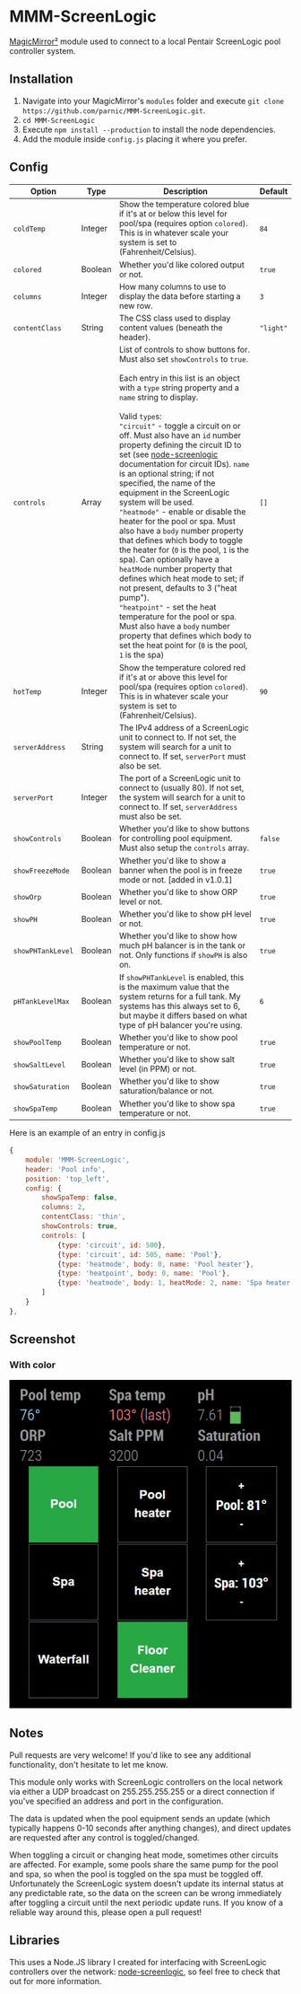 # MMM-ScreenLogic

[MagicMirror²](https://github.com/MichMich/MagicMirror) module used to connect to a local Pentair ScreenLogic pool controller system.

## Installation

1. Navigate into your MagicMirror's `modules` folder and execute `git clone https://github.com/parnic/MMM-ScreenLogic.git`.
2. `cd MMM-ScreenLogic`
3. Execute `npm install --production` to install the node dependencies.
4. Add the module inside `config.js` placing it where you prefer.

## Config

|Option|Type|Description|Default|
|---|---|---|---|
|`coldTemp`|Integer|Show the temperature colored blue if it's at or below this level for pool/spa (requires option `colored`). This is in whatever scale your system is set to (Fahrenheit/Celsius).|`84`|
|`colored`|Boolean|Whether you'd like colored output or not.|`true`|
|`columns`|Integer|How many columns to use to display the data before starting a new row.|`3`|
|`contentClass`|String|The CSS class used to display content values (beneath the header).|`"light"`|
|`controls`|Array|List of controls to show buttons for. Must also set `showControls` to `true`.<br><br>Each entry in this list is an object with a `type` string property and a `name` string to display.<br><br>Valid `type`s:<br>`"circuit"` - toggle a circuit on or off. Must also have an `id` number property defining the circuit ID to set (see [node-screenlogic](https://github.com/parnic/node-screenlogic) documentation for circuit IDs). `name` is an optional string; if not specified, the name of the equipment in the ScreenLogic system will be used.<br>`"heatmode"` - enable or disable the heater for the pool or spa. Must also have a `body` number property that defines which body to toggle the heater for (`0` is the pool, `1` is the spa). Can optionally have a `heatMode` number property that defines which heat mode to set; if not present, defaults to 3 ("heat pump").<br>`"heatpoint"` - set the heat temperature for the pool or spa. Must also have a `body` number property that defines which body to set the heat point for (`0` is the pool, `1` is the spa)|`[]`|
|`hotTemp`|Integer|Show the temperature colored red if it's at or above this level for pool/spa (requires option `colored`). This is in whatever scale your system is set to (Fahrenheit/Celsius).|`90`|
|`serverAddress`|String|The IPv4 address of a ScreenLogic unit to connect to. If not set, the system will search for a unit to connect to. If set, `serverPort` must also be set.| |
|`serverPort`|Integer|The port of a ScreenLogic unit to connect to (usually 80). If not set, the system will search for a unit to connect to. If set, `serverAddress` must also be set.| |
|`showControls`|Boolean|Whether you'd like to show buttons for controlling pool equipment. Must also setup the `controls` array.|`false`|
|`showFreezeMode`|Boolean|Whether you'd like to show a banner when the pool is in freeze mode or not. [added in v1.0.1]|`true`|
|`showOrp`|Boolean|Whether you'd like to show ORP level or not.|`true`|
|`showPH`|Boolean|Whether you'd like to show pH level or not.|`true`|
|`showPHTankLevel`|Boolean|Whether you'd like to show how much pH balancer is in the tank or not. Only functions if `showPH` is also on.|`true`|
|`pHTankLevelMax`|Boolean|If `showPHTankLevel` is enabled, this is the maximum value that the system returns for a full tank. My systems has this always set to 6, but maybe it differs based on what type of pH balancer you're using.|`6`|
|`showPoolTemp`|Boolean|Whether you'd like to show pool temperature or not.|`true`|
|`showSaltLevel`|Boolean|Whether you'd like to show salt level (in PPM) or not.|`true`|
|`showSaturation`|Boolean|Whether you'd like to show saturation/balance or not.|`true`|
|`showSpaTemp`|Boolean|Whether you'd like to show spa temperature or not.|`true`|

Here is an example of an entry in config.js

```js
{
    module: 'MMM-ScreenLogic',
    header: 'Pool info',
    position: 'top_left',
    config: {
        showSpaTemp: false,
        columns: 2,
        contentClass: 'thin',
        showControls: true,
        controls: [
            {type: 'circuit', id: 500},
            {type: 'circuit', id: 505, name: 'Pool'},
            {type: 'heatmode', body: 0, name: 'Pool heater'},
            {type: 'heatpoint', body: 0, name: 'Pool'},
            {type: 'heatmode', body: 1, heatMode: 2, name: 'Spa heater'},
        ]
    }
},
```

## Screenshot

### With color

![Screenshot with color](/screenshot.png?raw=true "colored: true")

## Notes

Pull requests are very welcome! If you'd like to see any additional functionality, don't hesitate to let me know.

This module only works with ScreenLogic controllers on the local network via either a UDP broadcast on 255.255.255.255 or a direct connection if you've specified an address and port in the configuration.

The data is updated when the pool equipment sends an update (which typically happens 0-10 seconds after anything changes), and direct updates are requested after any control is toggled/changed.

When toggling a circuit or changing heat mode, sometimes other circuits are affected. For example, some pools share the same pump for the pool and spa, so when the pool is toggled on the spa must be toggled off. Unfortunately the ScreenLogic system doesn't update its internal status at any predictable rate, so the data on the screen can be wrong immediately after toggling a circuit until the next periodic update runs. If you know of a reliable way around this, please open a pull request!

## Libraries

This uses a Node.JS library I created for interfacing with ScreenLogic controllers over the network: [node-screenlogic](https://github.com/parnic/node-screenlogic), so feel free to check that out for more information.
